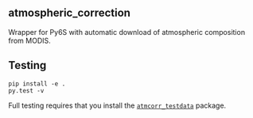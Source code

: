 atmospheric_correction
----------------------

Wrapper for Py6S with automatic download of atmospheric
composition from MODIS.


## Testing

```
pip install -e .
py.test -v
```

Full testing requires that you install the [`atmcorr_testdata`](https://github.com/DHI-GRAS/atmcorr_testdata) package.
